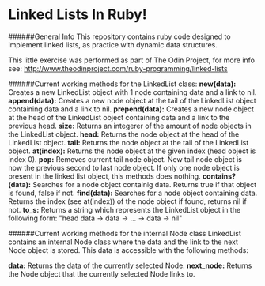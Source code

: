 # Linked Lists In Ruby!
######General Info
This repository contains ruby code designed to implement linked lists, as practice with dynamic data structures.

This little exercise was performed as part of The Odin Project, for more info see:
http://www.theodinproject.com/ruby-programming/linked-lists

######Current working methods for the LinkedList class:
**new(data):** Creates a new LinkedList object with 1 node containing data and a link to nil.
**append(data):** Creates a new node object at the tail of the LinkedList object containing data and a link to nil.
**prepend(data):** Creates a new node object at the head of the LinkedList object containing data and a link to the previous head.
**size:** Returns an integerer of the amount of node objects in the LinkedList object.
**head:** Returns the node object at the head of the LinkedList object.
**tail:** Returns the node object at the tail of the LinkedList object. 
**at(index):** Returns the node object at the given index (head object is index 0).
**pop:** Removes current tail node object. New tail node object is now the previous second to last node object. If only one node object is present in the linked list object, this methods does nothing.
**contains?(data):** Searches for a node object containig data. Returns true if that object is found, false if not.
**find(data):** Searches for a node object containing data. Returns the index (see at(index)) of the node object if found, returns nil if not.
**to_s:** Returns a string which represents the LinkedList object in the following form: "head data -> data -> ... -> data -> nil"

######Current working methods for the internal Node class
LinkedList contains an internal Node class where the data and the link to the next Node object is stored. This data is accessible with the following methods:

**data:** Returns the data of the currently selected Node.
**next_node:** Returns the Node object that the currently selected Node links to.
